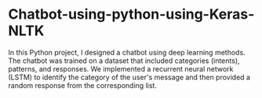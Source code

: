 # Chatbot-using-python-using-Keras-NLTK

In this Python project, I designed a chatbot using deep learning methods. The chatbot was trained on a dataset that included categories (intents), patterns, and responses. We implemented a recurrent neural network (LSTM) to identify the category of the user's message and then provided a random response from the corresponding list.

